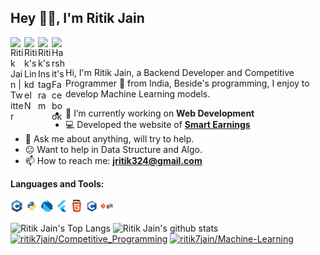 ## Hey 👋🏻, I'm Ritik Jain

<a href="https://twitter.com/ritikjain1234">
  <img align="left" alt="Ritik Jain | Twitter" width="22px" src="https://cdn.jsdelivr.net/npm/simple-icons@v3/icons/twitter.svg" />
</a>
<a href="https://www.linkedin.com/in/ritik7jain/">
  <img align="left" alt="Ritik's LinkdeIN" width="22px" src="https://cdn.jsdelivr.net/npm/simple-icons@v3/icons/linkedin.svg" />
</a>
<a href="https://www.instagram.com/ritik_jain_rj77/">
  <img align="left" alt="Ritik's Instagram" width="22px" src="https://cdn.jsdelivr.net/npm/simple-icons@v3/icons/instagram.svg" />
</a>
<a href="https://www.facebook.com/ritik.jain.980315/">
  <img align="left" alt="Harshit's Facebook" width="22px" src="https://cdn.jsdelivr.net/npm/simple-icons@v3/icons/facebook.svg" />
</a>

<br>
<br>


Hi, I'm Ritik Jain, a Backend Developer and Competitive Programmer 🚀 from India, Beside's programming, I enjoy to develop Machine Learning models.
- 🔭 I’m currently working on  **Web Development**
- 💻 Developed the website of **[Smart Earnings](http://smartearnings.shop)**
- 💬 Ask me about anything, will try to help.
- 😐 Want to help in Data Structure and Algo.
- 📫 How to reach me: **jritik324@gmail.com**

**Languages and Tools:**  
<br>
<code><img height="20" src="https://raw.githubusercontent.com/github/explore/80688e429a7d4ef2fca1e82350fe8e3517d3494d/topics/cpp/cpp.png"></code>
<code><img height="20" src="https://raw.githubusercontent.com/github/explore/80688e429a7d4ef2fca1e82350fe8e3517d3494d/topics/python/python.png"></code>
<code><img height="20" src="https://raw.githubusercontent.com/github/explore/80688e429a7d4ef2fca1e82350fe8e3517d3494d/topics/dart/dart.png"></code>
<code><img height="20" src="https://raw.githubusercontent.com/github/explore/80688e429a7d4ef2fca1e82350fe8e3517d3494d/topics/flutter/flutter.png"></code>
<code><img height="20" src="https://raw.githubusercontent.com/github/explore/80688e429a7d4ef2fca1e82350fe8e3517d3494d/topics/html/html.png"></code>
<code><img height="20" src="https://raw.githubusercontent.com/github/explore/80688e429a7d4ef2fca1e82350fe8e3517d3494d/topics/c/c.png"></code>
<code><img height="20" src="https://raw.githubusercontent.com/github/explore/80688e429a7d4ef2fca1e82350fe8e3517d3494d/topics/git/git.png"></code>
<br>

![Ritik Jain's Top Langs](https://github-readme-stats.vercel.app/api/top-langs/?username=ritik7jain&theme=radical&layout=compact) ![Ritik Jain's github stats](https://github-readme-stats.vercel.app/api?username=ritik7jain&show_icons=true&theme=radical&line_height=21)
[![ritik7jain/Competitive_Programming](https://github-readme-stats.vercel.app/api/pin/?username=ritik7jain&repo=Competitive_Programming&theme=radical)](https://github.com/ritik7jain/Competitive_Programming)  [![ritik7jain/Machine-Learning](https://github-readme-stats.vercel.app/api/pin/?username=ritik7jain&repo=Machine-Learning&theme=radical)](https://github.com/ritik7jain/Machine-Learning)
